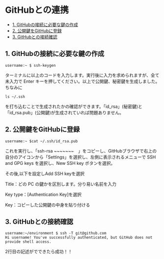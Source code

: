 # GitHubとの連携

- [1. GitHubの接続に必要な鍵の作成](#1-GitHubの接続に必要な鍵の作成)
- [2. 公開鍵をGitHubに登録](#2-公開鍵をGitHubに登録)
- [3. GitHubとの接続確認](#3GitHubとの接続確認)

## 1. GitHubの接続に必要な鍵の作成
```
username:~ $ ssh-keygen
```

 ターミナルに以上のコードを入力します。実行後に入力を求められますが、全て未入力で Enter キーを押してください。以上で公開鍵、秘密鍵を生成しました。
ちなみに
```
ls ~/.ssh
```
を打ち込むことで生成されたかの確認ができます。「id_rsa」(秘密鍵)と「id_rsa.pub」(公開鍵)が生成されていれば問題ありません。

## 2. 公開鍵をGitHubに登録
```
username:~ $cat ~/.ssh/id_rsa.pub
```
これを実行し、「ssh-rsa ~~~~~~~　」をコピーし、GitHubブラウザで右上の自分のアイコンから「Settings」を選択し、左側に表示されるメニューで SSH and GPG keys を選択し、New SSH key ボタンを選択。

その後,以下を設定しAdd SSH keyを選択

Title：どの PC の鍵かを区別します。分り易い名前を入力

Key type：[Authentication Key]を選択

Key：コピーした公開鍵の中身を貼り付ける

## 3. GitHubとの接続確認
```
username:~/environment $ ssh -T git@github.com
Hi username! You've successfully authenticated, but GitHub does not provide shell access.
```
2行目の記述がでできたら成功！！

